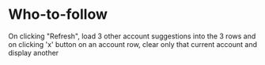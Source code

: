 # Who-to-follow
On clicking "Refresh", load 3 other account suggestions into the 3 rows and on clicking 'x' button on an account row, clear only that current account and display another
